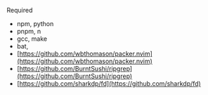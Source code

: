 Required
- npm, python
- pnpm, n
- gcc, make
- bat, 
- [https://github.com/wbthomason/packer.nvim](https://github.com/wbthomason/packer.nvim)
- [https://github.com/BurntSushi/ripgrep](https://github.com/BurntSushi/ripgrep)
- [https://github.com/sharkdp/fd](https://github.com/sharkdp/fd)
